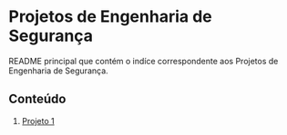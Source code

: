 # Projetos de Engenharia de Segurança

README principal que contém o indíce correspondente aos Projetos de Engenharia de Segurança.

## Conteúdo

1. [Projeto 1](../Projetos/P1)

<p>
